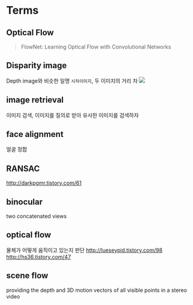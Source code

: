 # Terms

## Optical Flow

> FlowNet: Learning Optical Flow with Convolutional Networks

## Disparity image
Depth image와 비슷한 일명 `시차이미지`, 두 이미지의 거리 차
![](https://i.imgur.com/5hox3Bm.png)

## image retrieval
이미지 검색, 이미지를 질의로 받아 유사한 이미지를 검색하자

## face alignment
얼굴 정합

## RANSAC
http://darkpgmr.tistory.com/61

## binocular
two concatenated views

## optical flow
물체가 어떻게 움직이고 있는지 판단
http://lueseypid.tistory.com/98
http://hs36.tistory.com/47

## scene flow
providing the depth and 3D motion vectors of all visible points in a stereo video